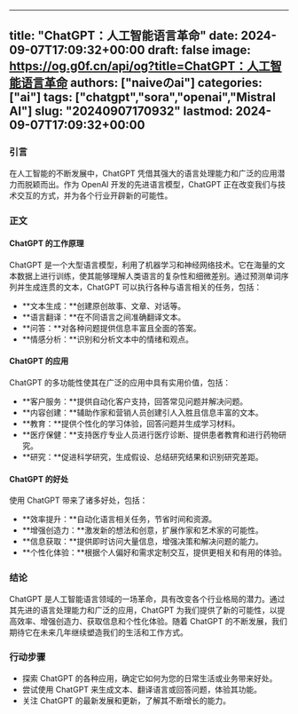 
---
title: "ChatGPT：人工智能语言革命"
date: 2024-09-07T17:09:32+00:00
draft: false
image: https://og.g0f.cn/api/og?title=ChatGPT：人工智能语言革命
authors: ["naiveのai"]
categories: ["ai"]
tags: ["chatgpt","sora","openai","Mistral AI"]
slug: "20240907170932"
lastmod: 2024-09-07T17:09:32+00:00
---
### 引言

在人工智能的不断发展中，ChatGPT 凭借其强大的语言处理能力和广泛的应用潜力而脱颖而出。作为 OpenAI 开发的先进语言模型，ChatGPT 正在改变我们与技术交互的方式，并为各个行业开辟新的可能性。

### 正文

#### ChatGPT 的工作原理

ChatGPT 是一个大型语言模型，利用了机器学习和神经网络技术。它在海量的文本数据上进行训练，使其能够理解人类语言的复杂性和细微差别。通过预测单词序列并生成连贯的文本，ChatGPT 可以执行各种与语言相关的任务，包括：

- **文本生成：**创建原创故事、文章、对话等。
- **语言翻译：**在不同语言之间准确翻译文本。
- **问答：**对各种问题提供信息丰富且全面的答案。
- **情感分析：**识别和分析文本中的情绪和观点。

#### ChatGPT 的应用

ChatGPT 的多功能性使其在广泛的应用中具有实用价值，包括：

- **客户服务：**提供自动化客户支持，回答常见问题并解决问题。
- **内容创建：**辅助作家和营销人员创建引人入胜且信息丰富的文本。
- **教育：**提供个性化的学习体验，回答问题并生成学习材料。
- **医疗保健：**支持医疗专业人员进行医疗诊断、提供患者教育和进行药物研究。
- **研究：**促进科学研究，生成假设、总结研究结果和识别研究差距。

#### ChatGPT 的好处

使用 ChatGPT 带来了诸多好处，包括：

- **效率提升：**自动化语言相关任务，节省时间和资源。
- **增强创造力：**激发新的想法和创意，扩展作家和艺术家的可能性。
- **信息获取：**提供即时访问大量信息，增强决策和解决问题的能力。
- **个性化体验：**根据个人偏好和需求定制交互，提供更相关和有用的体验。

### 结论

ChatGPT 是人工智能语言领域的一场革命，具有改变各个行业格局的潜力。通过其先进的语言处理能力和广泛的应用，ChatGPT 为我们提供了新的可能性，以提高效率、增强创造力、获取信息和个性化体验。随着 ChatGPT 的不断发展，我们期待它在未来几年继续塑造我们的生活和工作方式。

### 行动步骤

* 探索 ChatGPT 的各种应用，确定它如何为您的日常生活或业务带来好处。
* 尝试使用 ChatGPT 来生成文本、翻译语言或回答问题，体验其功能。
* 关注 ChatGPT 的最新发展和更新，了解其不断增长的能力。